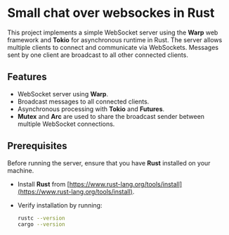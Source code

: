 # Small chat over websockes in Rust

This project implements a simple WebSocket server using the **Warp** web framework and **Tokio** for asynchronous runtime in Rust. The server allows multiple clients to connect and communicate via WebSockets. Messages sent by one client are broadcast to all other connected clients.

## Features
- WebSocket server using **Warp**.
- Broadcast messages to all connected clients.
- Asynchronous processing with **Tokio** and **Futures**.
- **Mutex** and **Arc** are used to share the broadcast sender between multiple WebSocket connections.

## Prerequisites

Before running the server, ensure that you have **Rust** installed on your machine.

- Install **Rust** from [https://www.rust-lang.org/tools/install](https://www.rust-lang.org/tools/install).
- Verify installation by running:

  ```bash
  rustc --version
  cargo --version
